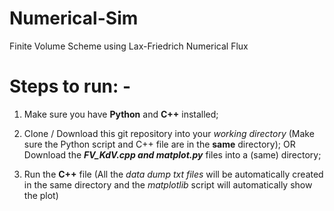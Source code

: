 # Numerical-Sim
Finite Volume Scheme using Lax-Friedrich Numerical Flux

# Steps to run: -
  1. Make sure you have **Python** and **C++** installed;
     
  2. Clone / Download this git repository into your _working directory_ (Make sure the Python script and C++ file are in the **same** directory);
       OR
     Download the _**FV_KdV.cpp and matplot.py**_ files into a (same) directory;
    
  3. Run the **C++** file (All the _data dump txt files_ will be automatically created in the same directory and the _matplotlib_ script will automatically show the plot)
